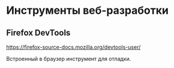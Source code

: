 # Инструменты веб-разработки

## Firefox DevTools 

https://firefox-source-docs.mozilla.org/devtools-user/

Встроенный в  браузер инструмент для отладки.
